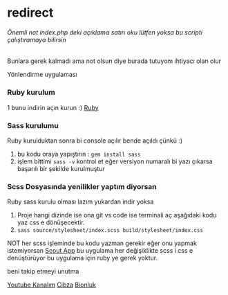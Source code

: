 # redirect

###### Önemli not index.php deki açıklama satırı oku lütfen yoksa bu scripti çalıştıramaya bilirsin

Bunlara gerek kalmadı ama not olsun diye burada tutuyom ihtiyacı olan olur

Yönlendirme uygulaması

### Ruby kurulum

1 bunu indirin açın kurun :)
[Ruby](https://github.com/oneclick/rubyinstaller2/releases/download/RubyInstaller-3.0.0-1/rubyinstaller-devkit-3.0.0-1-x64.exe)

### Sass kurulumu

Ruby kurulduktan sonra bi console açılır bende açıldı çünkü :)
1. bu kodu oraya yapıştırın : `gem install sass`
2. işlem bittimi `sass -v` kontrol et eğer versiyon numaralı bi yazı çıkarsa başarılı bir şekilde kurulmuştur


### Scss Dosyasında yenilikler yaptım diyorsan
Ruby sass kurulu olması lazım yukardan indir yoksa

1. Proje hangi dizinde ise ona git vs code ise terminali aç aşağıdaki kodu yaz css e dönüşecektir.
2. `sass source/stylesheet/index.scss build/stylesheet/index.css`

NOT her scss işleminde bu kodu yazman gerekir eğer onu yapmak istemiyorsan [Scout App](https://github.com/scout-app/scout-app/releases/download/v2.18.16/WIN_Scout-App_2.18.16.zip)
bu uygulama her değişiklikte scss i css e denüştürüyor bu uygulama için ruby ye gerek yoktur.

beni takip etmeyi unutma

[Youtube Kanalım](https://www.youtube.com/channel/UC_4na1FpgdE8DJ0cUYpi_vQ)
[Cibza](https://www.cibza.com)
[Bionluk](https://bionluk.com/ofbyazilim)
